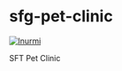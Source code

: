 # sfg-pet-clinic

[![lnurmi](https://circleci.com/gh/lnurmi/sfg-pet-clinic.svg?style=svg)](https://circleci.com/pipelines/github/lnurmi/sfg-pet-clinic)

SFT Pet Clinic



